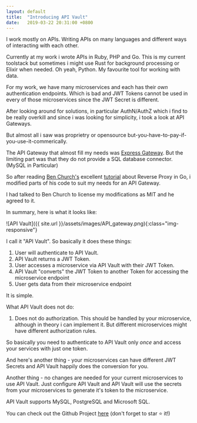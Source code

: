```yaml
---
layout: default
title:  "Introducing API Vault"
date:   2019-03-22 20:31:00 +0800
---
```


I work mostly on APIs. Writing APIs on many languages and different ways of interacting with each other.

Currently at my work i wrote APIs in Ruby, PHP and Go. This is my current toolstack but sometimes i might use
Rust for background processing or Elixir when needed. Oh yeah, Python. My favourite tool for working with data.

For my work, we have many microservices and each has their *own* authentication endpoints. Which is bad and JWT Tokens
cannot be used in every of those microservices since the JWT Secret is different.

After looking around for solutions, in particular AuthN/AuthZ which i find to be really overkill and since i was looking
for simplicity, i took a look at API Gateways.

But almost all i saw was proprietry or opensource but-you-have-to-pay-if-you-use-it-commerically.

The API Gateway that almost fill my needs was [Express Gateway](https://www.express-gateway.io/). But the limiting part
was that they do not provide a SQL database connector. (MySQL in Particular)

So after reading [Ben Church's](https://github.com/bechurch) excellent [tutorial](https://hackernoon.com/writing-a-reverse-proxy-in-just-one-line-with-go-c1edfa78c84b) about Reverse Proxy in Go,
i modified parts of his code to suit my needs for an API Gateway.

I had talked to Ben Church to license my modifications as MIT and he agreed to it.

In summary, here is what it looks like:

![API Vault]({{ site.url }}/assets/images/API_gateway.png){:class="img-responsive"}

I call it "API Vault". So basically it does these things:

1. User will authenticate to API Vault.
2. API Vault returns a JWT Token.
3. User accesses a microservice via API Vault with their JWT Token.
4. API Vault "converts" the JWT Token to another Token for accessing the microservice endpoint
5. User gets data from their microservice endpoint

It is simple. 

What API Vault does not do:
1. Does not do authorization. This should be handled by your microservice, although
  in theory i can implement it. But different microservices might have different authorization rules.

So basically you need to authenticate to API Vault only *once* and access your services with just one token.

And here's another thing - your microservices can have different JWT Secrets and API Vault happily does the conversion for you.

Another thing - no changes are needed for your current microservices to use API Vault. Just configure API Vault
and API Vault will use the secrets from your microservices to generate it's token to the microservice.

API Vault supports MySQL, PostgreSQL and Microsoft SQL.

You can check out the Github Project [here](https://github.com/muhammadn/APIVault) (don't forget to star ⭐️ it!)
